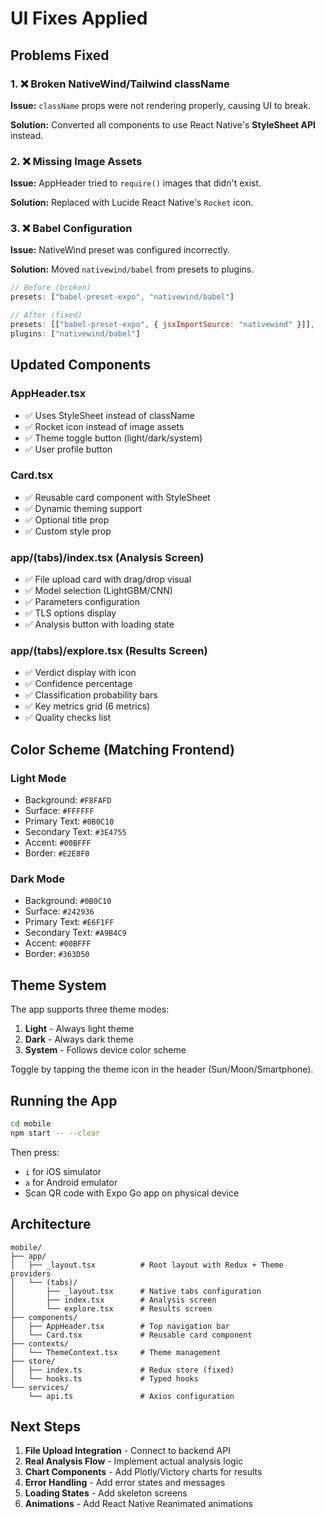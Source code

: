 # UI Fixes Applied

## Problems Fixed

### 1. ❌ Broken NativeWind/Tailwind className
**Issue:** `className` props were not rendering properly, causing UI to break.

**Solution:** Converted all components to use React Native's **StyleSheet API** instead.

### 2. ❌ Missing Image Assets
**Issue:** AppHeader tried to `require()` images that didn't exist.

**Solution:** Replaced with Lucide React Native's `Rocket` icon.

### 3. ❌ Babel Configuration
**Issue:** NativeWind preset was configured incorrectly.

**Solution:** Moved `nativewind/babel` from presets to plugins.

```js
// Before (broken)
presets: ["babel-preset-expo", "nativewind/babel"]

// After (fixed)
presets: [["babel-preset-expo", { jsxImportSource: "nativewind" }]],
plugins: ["nativewind/babel"]
```

## Updated Components

### AppHeader.tsx
- ✅ Uses StyleSheet instead of className
- ✅ Rocket icon instead of image assets
- ✅ Theme toggle button (light/dark/system)
- ✅ User profile button

### Card.tsx
- ✅ Reusable card component with StyleSheet
- ✅ Dynamic theming support
- ✅ Optional title prop
- ✅ Custom style prop

### app/(tabs)/index.tsx (Analysis Screen)
- ✅ File upload card with drag/drop visual
- ✅ Model selection (LightGBM/CNN)
- ✅ Parameters configuration
- ✅ TLS options display
- ✅ Analysis button with loading state

### app/(tabs)/explore.tsx (Results Screen)
- ✅ Verdict display with icon
- ✅ Confidence percentage
- ✅ Classification probability bars
- ✅ Key metrics grid (6 metrics)
- ✅ Quality checks list

## Color Scheme (Matching Frontend)

### Light Mode
- Background: `#F8FAFD`
- Surface: `#FFFFFF`
- Primary Text: `#0B0C10`
- Secondary Text: `#3E4755`
- Accent: `#00BFFF`
- Border: `#E2E8F0`

### Dark Mode
- Background: `#0B0C10`
- Surface: `#242936`
- Primary Text: `#E6F1FF`
- Secondary Text: `#A9B4C9`
- Accent: `#00BFFF`
- Border: `#363D50`

## Theme System

The app supports three theme modes:
1. **Light** - Always light theme
2. **Dark** - Always dark theme  
3. **System** - Follows device color scheme

Toggle by tapping the theme icon in the header (Sun/Moon/Smartphone).

## Running the App

```bash
cd mobile
npm start -- --clear
```

Then press:
- `i` for iOS simulator
- `a` for Android emulator
- Scan QR code with Expo Go app on physical device

## Architecture

```
mobile/
├── app/
│   ├── _layout.tsx          # Root layout with Redux + Theme providers
│   └── (tabs)/
│       ├── _layout.tsx      # Native tabs configuration
│       ├── index.tsx        # Analysis screen
│       └── explore.tsx      # Results screen
├── components/
│   ├── AppHeader.tsx        # Top navigation bar
│   └── Card.tsx             # Reusable card component
├── contexts/
│   └── ThemeContext.tsx     # Theme management
├── store/
│   ├── index.ts             # Redux store (fixed)
│   └── hooks.ts             # Typed hooks
└── services/
    └── api.ts               # Axios configuration
```

## Next Steps

1. **File Upload Integration** - Connect to backend API
2. **Real Analysis Flow** - Implement actual analysis logic
3. **Chart Components** - Add Plotly/Victory charts for results
4. **Error Handling** - Add error states and messages
5. **Loading States** - Add skeleton screens
6. **Animations** - Add React Native Reanimated animations

